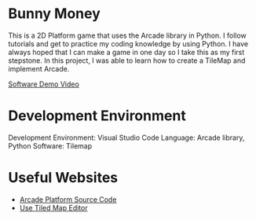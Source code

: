 # Bunny Money

This is a 2D Platform game that uses the Arcade library in Python. I follow tutorials and get to practice my coding knowledge by using Python. I have always hoped that I can make a game in one day so I take this as my first stepstone. In this project, I was able to learn how to create a TileMap and implement Arcade.

[Software Demo Video](https://youtu.be/iyfQh6lIRNM)

# Development Environment
Development Environment: Visual Studio Code 
Language: Arcade library, Python
Software: Tilemap

# Useful Websites
* [Arcade Platform Source Code](https://api.arcade.academy/en/latest/examples/platform_tutorial/step_12.html)
* [Use Tiled Map Editor](https://api.arcade.academy/en/latest/examples/platform_tutorial/step_09.html)
